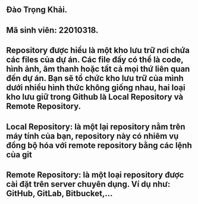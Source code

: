 ## Đào Trọng Khải. 
## Mã sinh viên: 22010318.
## Repository được hiểu là một kho lưu trữ nơi chứa các files của dự án. Các file đấy có thể là code, hình ảnh, âm thanh hoặc tất cả mọi thứ liên quan đến dự án. Bạn sẽ tổ chức kho lưu trữ của mình dưới nhiều hình thức không giống nhau, hai loại kho lưu giữ trong Github là Local Repository và Remote Repository.
## Local Repository: là một lại repository nằm trên máy tính của bạn, repository này có nhiêm vụ đồng bộ hóa với remote repository bằng các lệnh của git
## Remote Repository: là một loại repository được cài đặt trên server chuyên dụng. Ví dụ như: GitHub, GitLab, Bitbucket,…
